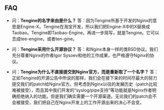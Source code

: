 ## FAQ

-   问：**Tengine的名字来由是什么？**
    答：因为Tengine所基于开发的Nginx的意思是Engine-X。Tengine在淘宝开发，所以我们把Engine-X中的X替换成Taobao。Tengine即Taobao-Engine，再进一步简写，就是Tengine。它可以念成tee-engine，或者ten-gine。

-   问：**Tengine采用什么开源协议？**
    答：和Nginx本身一样的类BSD协议。我们充分尊重Nginx的作者Igor Sysoev和他的工作成果，也严格遵守Nginx的协议。

-   问：**Tengine为什么不直接提交到Nginx官方，而是重新取了一个名字？**
    答：正如Tengine的开源公告中所说的那样，我们会在接下来的时间尽最大的努力提交我们的patch给Nginx官方。但考虑到Nginx以往的发展历史（patch比较难被接受），而且其中我们开发的“syslog/pipe支持”等功能就是Nginx作者明确拒绝纳入的功能。但是我们确实需要一个开源渠道。无论我们的patch会不会被接受，我们把自己在Nginx开发上的工作开源出来的决心不会变。
